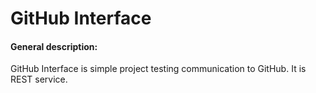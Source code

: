 # GitHub Interface

#### General description:
GitHub Interface is simple project testing communication to GitHub.
It is REST service.
